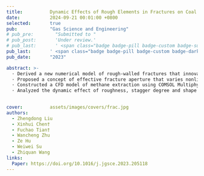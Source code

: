 ```yaml
---
title:          Dynamic Effects of Rough Elements in Fractures on Coal Permeability During Different Stages of Methane Extraction
date:           2024-09-21 00:01:00 +0800
selected:       true
pub:            "Gas Science and Engineering"
# pub_pre:        "Submitted to "
# pub_post:       'Under review.'
# pub_last:       ' <span class="badge badge-pill badge-custom badge-success">Spotlight</span>'
pub_last:       ' <span class="badge badge-pill badge-custom badge-dark">Journal</span>'
pub_date:       "2023"

abstract: >-
  · Derived a new numerical model of rough-walled fractures that innovatively simplifies the fracture surface.
  · Proposed a concept of effective fracture aperture that varies nonlinearly with the CH4 extraction process. 
  · Constructed a CFD model of methane extraction using COMSOL Multiphysics, in which the governing equations for gas diffusion and seepage influenced by the new numerical model were imported.
  · Analyzed the dynamic effect of roughness, stagger degree and shape of rough elements on CH4 migration. 

  
cover:          assets/images/covers/frac.jpg
authors:
  - Zhengdong Liu
  - Xinhui Chen†
  - Fuchao Tian†
  - Wancheng Zhu
  - Ze Hu
  - Weiwei Su
  - Zhiquan Wang
links:
  Paper: https://doi.org/10.1016/j.jgsce.2023.205118
---
```

